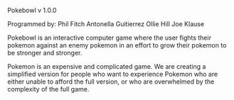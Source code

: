 Pokebowl
v 1.0.0

Programmed by:
    Phil Fitch
    Antonella Guitierrez
    Ollie Hill
    Joe Klause

Pokebowl is an interactive computer game where the user fights their pokemon against an enemy pokemon in an effort to grow their pokemon to be stronger and stronger.

Pokemon is an expensive and complicated game. We are creating a simplified version for people who want to experience Pokemon who are either unable to afford the full version, or who are overwhelmed by the complexity of the full game.